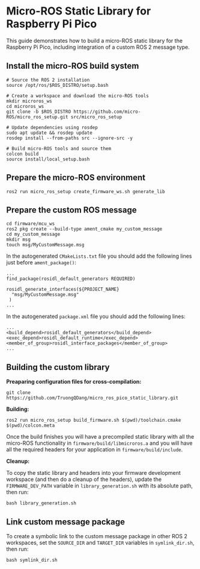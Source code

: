 # Micro-ROS Static Library for Raspberry Pi Pico
This guide demonstrates how to build a micro-ROS static library for the Raspberry Pi Pico, including integration of a custom ROS 2 message type.

## Install the micro-ROS build system
```
# Source the ROS 2 installation
source /opt/ros/$ROS_DISTRO/setup.bash

# Create a workspace and download the micro-ROS tools
mkdir microros_ws
cd microros_ws
git clone -b $ROS_DISTRO https://github.com/micro-ROS/micro_ros_setup.git src/micro_ros_setup

# Update dependencies using rosdep
sudo apt update && rosdep update
rosdep install --from-paths src --ignore-src -y

# Build micro-ROS tools and source them
colcon build
source install/local_setup.bash
```

## Prepare the micro-ROS environment
```
ros2 run micro_ros_setup create_firmware_ws.sh generate_lib
```

## Prepare the custom ROS message
```
cd firmware/mcu_ws
ros2 pkg create --build-type ament_cmake my_custom_message
cd my_custom_message
mkdir msg
touch msg/MyCustomMessage.msg
```

In the autogenerated `CMakeLists.txt` file you should add the following lines just before `ament_package()`:
```
...
find_package(rosidl_default_generators REQUIRED)

rosidl_generate_interfaces(${PROJECT_NAME}
  "msg/MyCustomMessage.msg"
 )
...
```

In the autogenerated `package.xml` file you should add the following lines:
```
...
<build_depend>rosidl_default_generators</build_depend>
<exec_depend>rosidl_default_runtime</exec_depend>
<member_of_group>rosidl_interface_packages</member_of_group>
...
```

## Building the custom library
**Preaparing configuration files for cross-compilation:**
```
git clone https://github.com/TruongQDang/micro_ros_pico_static_library.git
```

**Building:**
```
ros2 run micro_ros_setup build_firmware.sh $(pwd)/toolchain.cmake $(pwd)/colcon.meta
```
Once the build finishes you will have a precompiled static library with all the micro-ROS functionality in `firmware/build/libmicroros.a` and you will have all the required headers for your application in `firmware/build/include`.

**Cleanup:**

To copy the static library and headers into your firmware development workspace (and then do a cleanup of the headers), update the `FIRMWARE_DEV_PATH` variable in `library_generation.sh` with its absolute path, then run:
```
bash library_generation.sh 
```

## Link custom message package
To create a symbolic link to the custom message package in other ROS 2 workspaces, set the `SOURCE_DIR` and `TARGET_DIR` variables in `symlink_dir.sh`, then run:
```
bash symlink_dir.sh
```